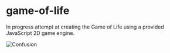 # game-of-life

In progress attempt at creating the Game of Life using a provided JavaScript 2D game engine.

<img src="https://github.com/cat-milk/Anime-Girls-Holding-Programming-Books/blob/master/Javascript/Maya_Yamato_Holding_Javascript_For_Absolute_Beginners.png?raw=true" alt="Confusion">

